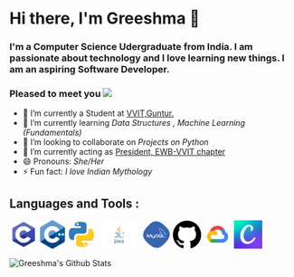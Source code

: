# Hi there, I'm Greeshma 👋

### I'm a Computer Science Udergraduate from India. I am passionate about technology and I love learning new things. I am an aspiring Software Developer.

### Pleased to meet you <img src="https://camo.githubusercontent.com/7bf64c0124cdd39d5abc7bc192debd43dd4aae6c/68747470733a2f2f656d6f6a69732e736c61636b6d6f6a69732e636f6d2f656d6f6a69732f696d616765732f313533313834393433302f343234362f626c6f622d73756e676c61737365732e6769663f31353331383439343330" width="29px">

- 🔭 I’m currently a Student at [VVIT,Guntur.](https://www.vvitguntur.com/)
- 🌱 I’m currently learning *Data Structures , Machine Learning (Fundamentals)*
- 👯 I’m looking to collaborate on *Projects on Python*
- 💬 I’m currently acting as [President, EWB-VVIT chapter](https://sites.google.com/view/ewb-vvit/home)
- 😄 Pronouns: *She/Her*
- ⚡ Fun fact: *I love Indian Mythology* 

## Languages and Tools : 

<code><img height="50"  src="https://github.com/Greeshmapogula/Greeshmapogula/blob/master/Images/C%20programming.png"></code>
<code><img height="50"  src="https://github.com/Greeshmapogula/Greeshmapogula/blob/master/Images/C%2B%2B.png"></code>
<code><img height="50"  src="https://github.com/Greeshmapogula/Greeshmapogula/blob/master/Images/python%20logo.png"></code>
<code><img height="50"  src="https://github.com/Greeshmapogula/Greeshmapogula/blob/master/Images/java.png"></code>
<code><img height="50"  src="https://github.com/Greeshmapogula/Greeshmapogula/blob/master/Images/My%20Sql.png"></code>
<code><img height="50"  src="https://github.com/Greeshmapogula/Greeshmapogula/blob/master/Images/Github%20logo.png"></code>
<code><img height="50"  src="https://github.com/Greeshmapogula/Greeshmapogula/blob/master/Images/Google%20cloud.png"></code>
<code><img height="50"  src="https://github.com/Greeshmapogula/Greeshmapogula/blob/master/Images/Canva%20logo.jfif"></code>


![Greeshma's Github Stats](https://github-readme-stats.vercel.app/api?username=Greeshmapogula&show_icons=true&theme=radical)



